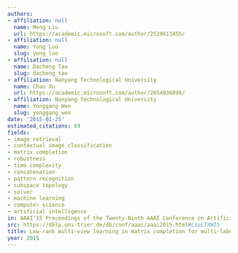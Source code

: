 ```yaml
---
authors:
- affiliation: null
  name: Meng Liu
  url: https://academic.microsoft.com/author/2529611455/
- affiliation: null
  name: Yong Luo
  slug: yong_luo
- affiliation: null
  name: Dacheng Tao
  slug: dacheng_tao
- affiliation: Nanyang Technological University
  name: Chao Xu
  url: https://academic.microsoft.com/author/2654936099/
- affiliation: Nanyang Technological University
  name: Yonggang Wen
  slug: yonggang_wen
date: '2015-01-25'
estimated_citations: 69
fields:
- image retrieval
- contextual image classification
- matrix completion
- robustness
- time complexity
- concatenation
- pattern recognition
- subspace topology
- solver
- machine learning
- computer science
- artificial intelligence
in: AAAI'15 Proceedings of the Twenty-Ninth AAAI Conference on Artificial Intelligence
src: https://dblp.uni-trier.de/db/conf/aaai/aaai2015.html#LiuLTXW15
title: Low-rank multi-view learning in matrix completion for multi-label image classification
year: 2015
---
```

